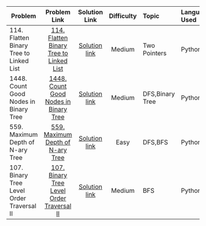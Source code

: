 | Problem         | Problem Link                                       |           Solution Link               |Difficulty          |Topic |Language Used|
| ------------- |:--------------------------------------------:| :------------------------------------:|:------------------:|:------------|:--------|
|  114. Flatten Binary Tree to Linked List| [114. Flatten Binary Tree to Linked List](https://leetcode.com/problems/flatten-binary-tree-to-linked-list/) | [Solution link](https://github.com/ritikjain833/Leetcode_Solved_Problems/blob/main/Tree/114.%20Flatten%20Binary%20Tree%20to%20Linked%20List.py) |  Medium|Two Pointers| Python|
|  1448. Count Good Nodes in Binary Tree| [1448. Count Good Nodes in Binary Tree](https://leetcode.com/problems/count-good-nodes-in-binary-tree/) | [Solution link](https://github.com/ritikjain833/Leetcode_Solved_Problems/blob/main/Tree/1448.%20Count%20Good%20Nodes%20in%20Binary%20Tree.py) |  Medium|DFS,Binary Tree| Python|
|  559. Maximum Depth of N-ary Tree| [559. Maximum Depth of N-ary Tree](https://leetcode.com/problems/maximum-depth-of-n-ary-tree/) | [Solution link](https://github.com/ritikjain833/Leetcode_Solved_Problems/blob/main/Tree/559.%20Maximum%20Depth%20of%20N-ary%20Tree.py) |  Easy|DFS,BFS| Python|
|  107. Binary Tree Level Order Traversal II| [107. Binary Tree Level Order Traversal II](https://leetcode.com/problems/binary-tree-level-order-traversal-ii/) | [Solution link](https://github.com/ritikjain833/Leetcode_Solved_Problems/blob/main/Tree/107.%20Binary%20Tree%20Level%20Order%20Traversal%20II.py) |  Medium|BFS| Python|
